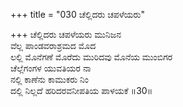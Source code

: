 +++
title = "030 ಚೆಲ್ಲಿದರು ಚಪಳೆಯರು"

+++
ಚೆಲ್ಲಿದರು ಚಪಳೆಯರು ಮುನಿಜನ  
ವೆಲ್ಲ ಪಾಂಡವರಾಶ್ರಮದ ಮೊದ  
ಲಲ್ಲಿ ಮೊನೆಗಣೆ ಮೊರೆದು ಮುರಿದವು ಮೊನೆಯ ಮುಂಬಿಗರ  
ಚೆಲ್ಲೆಗಂಗಳ ಯುವತಿಯರ ನಾ  
ನಲ್ಲಿ ಕಾಣೆನು ಕಾಮುಕರು ನಿಂ  
ದಲ್ಲಿ ನಿಲ್ಲದೆ ಹರಿದರವನೀಪತಿಯ ಪಾಳಯಕೆ      ॥30॥